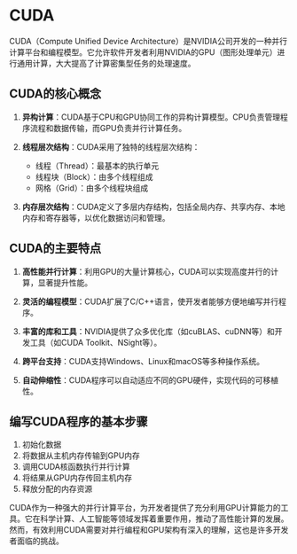 # CUDA
CUDA（Compute Unified Device Architecture）是NVIDIA公司开发的一种并行计算平台和编程模型。它允许软件开发者利用NVIDIA的GPU（图形处理单元）进行通用计算，大大提高了计算密集型任务的处理速度。

## CUDA的核心概念

1. **异构计算**：CUDA基于CPU和GPU协同工作的异构计算模型。CPU负责管理程序流程和数据传输，而GPU负责并行计算任务。

2. **线程层次结构**：CUDA采用了独特的线程层次结构：
   - 线程（Thread）：最基本的执行单元
   - 线程块（Block）：由多个线程组成
   - 网格（Grid）：由多个线程块组成

3. **内存层次结构**：CUDA定义了多层内存结构，包括全局内存、共享内存、本地内存和寄存器等，以优化数据访问和管理。

## CUDA的主要特点

1. **高性能并行计算**：利用GPU的大量计算核心，CUDA可以实现高度并行的计算，显著提升性能。

2. **灵活的编程模型**：CUDA扩展了C/C++语言，使开发者能够方便地编写并行程序。

3. **丰富的库和工具**：NVIDIA提供了众多优化库（如cuBLAS、cuDNN等）和开发工具（如CUDA Toolkit、NSight等）。

4. **跨平台支持**：CUDA支持Windows、Linux和macOS等多种操作系统。

5. **自动伸缩性**：CUDA程序可以自动适应不同的GPU硬件，实现代码的可移植性。


## 编写CUDA程序的基本步骤

1. 初始化数据
2. 将数据从主机内存传输到GPU内存
3. 调用CUDA核函数执行并行计算
4. 将结果从GPU内存传回主机内存
5. 释放分配的内存资源



CUDA作为一种强大的并行计算平台，为开发者提供了充分利用GPU计算能力的工具。它在科学计算、人工智能等领域发挥着重要作用，推动了高性能计算的发展。然而，有效利用CUDA需要对并行编程和GPU架构有深入的理解，这也是许多开发者面临的挑战。

